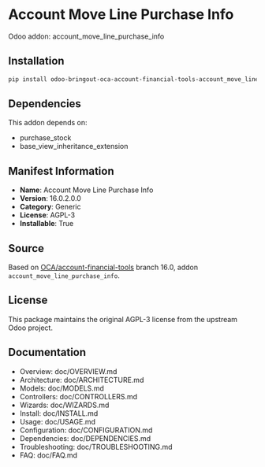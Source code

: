 # Account Move Line Purchase Info

Odoo addon: account_move_line_purchase_info

## Installation

```bash
pip install odoo-bringout-oca-account-financial-tools-account_move_line_purchase_info
```

## Dependencies

This addon depends on:
- purchase_stock
- base_view_inheritance_extension

## Manifest Information

- **Name**: Account Move Line Purchase Info
- **Version**: 16.0.2.0.0
- **Category**: Generic
- **License**: AGPL-3
- **Installable**: True

## Source

Based on [OCA/account-financial-tools](https://github.com/OCA/account-financial-tools) branch 16.0, addon `account_move_line_purchase_info`.

## License

This package maintains the original AGPL-3 license from the upstream Odoo project.

## Documentation

- Overview: doc/OVERVIEW.md
- Architecture: doc/ARCHITECTURE.md
- Models: doc/MODELS.md
- Controllers: doc/CONTROLLERS.md
- Wizards: doc/WIZARDS.md
- Install: doc/INSTALL.md
- Usage: doc/USAGE.md
- Configuration: doc/CONFIGURATION.md
- Dependencies: doc/DEPENDENCIES.md
- Troubleshooting: doc/TROUBLESHOOTING.md
- FAQ: doc/FAQ.md
